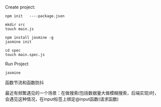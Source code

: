 Create project:
```
npm init   ----package.json

mkdir src
touch main.js

npm install jasmine -g
jasmine init

cd spec
touch main.spec.js

```

Run Project
```
jasmine
```

函数节流和函数防抖

最近有频繁遇见的一个场景：在做搜索(包括数据量大做模糊搜索，后端实现)时，会遇见这种情况，在input标签上绑定@input函数(请求函数)
